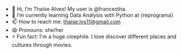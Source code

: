 - 👋 Hi, I’m Thaíse Alves! My user is @francestha.
- 🌱 I’m currently learning Data Analysis with Python at {reprograma}
- 📫 How to reach me: thaise.lvs11@gmail.com
- 😄 Pronouns: she/her
- ⚡ Fun fact: I'm a huge cinephile. I love discover different places and cultures through movies.

<!---
francestha/francestha is a ✨ special ✨ repository because its `README.md` (this file) appears on your GitHub profile.
You can click the Preview link to take a look at your changes.
--->
